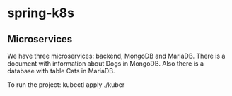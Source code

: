 # spring-k8s

## Microservices
We have three microservices: backend, MongoDB and MariaDB.
There is a document with information about Dogs in MongoDB. Also there is a database with table Cats in MariaDB.

To run the project:
kubectl apply ./kuber
